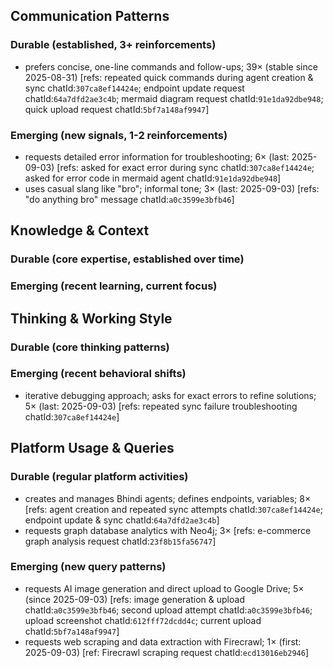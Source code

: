 ## Communication Patterns
### Durable (established, 3+ reinforcements)
- prefers concise, one-line commands and follow-ups; 39× (stable since 2025-08-31) [refs: repeated quick commands during agent creation & sync chatId:`307ca8ef14424e`; endpoint update request chatId:`64a7dfd2ae3c4b`; mermaid diagram request chatId:`91e1da92dbe948`; quick upload request chatId:`5bf7a148af9947`]

### Emerging (new signals, 1-2 reinforcements)
- requests detailed error information for troubleshooting; 6× (last: 2025-09-03) [refs: asked for exact error during sync chatId:`307ca8ef14424e`; asked for error code in mermaid agent chatId:`91e1da92dbe948`]
- uses casual slang like "bro"; informal tone; 3× (last: 2025-09-03) [refs: "do anything bro" message chatId:`a0c3599e3bfb46`]

## Knowledge & Context
### Durable (core expertise, established over time)

### Emerging (recent learning, current focus)

## Thinking & Working Style
### Durable (core thinking patterns)

### Emerging (recent behavioral shifts)
- iterative debugging approach; asks for exact errors to refine solutions; 5× (last: 2025-09-03) [refs: repeated sync failure troubleshooting chatId:`307ca8ef14424e`]

## Platform Usage & Queries
### Durable (regular platform activities)
- creates and manages Bhindi agents; defines endpoints, variables; 8× [refs: agent creation and repeated sync attempts chatId:`307ca8ef14424e`; endpoint update & sync chatId:`64a7dfd2ae3c4b`]
- requests graph database analytics with Neo4j; 3× [refs: e-commerce graph analysis request chatId:`23f8b15fa56747`]

### Emerging (new query patterns)
- requests AI image generation and direct upload to Google Drive; 5× (since 2025-09-03) [refs: image generation & upload chatId:`a0c3599e3bfb46`; second upload attempt chatId:`a0c3599e3bfb46`; upload screenshot chatId:`612fff72dcdd4c`; current upload chatId:`5bf7a148af9947`]
- requests web scraping and data extraction with Firecrawl; 1× (first: 2025-09-03) [ref: Firecrawl scraping request chatId:`ecd13016eb2946`]
